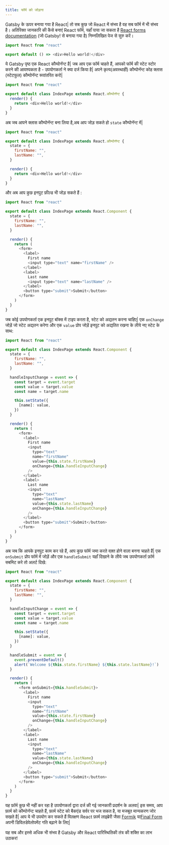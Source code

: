 ```yaml
---
title: फॉर्म को जोड़ना
---
```


Gatsby के ऊपर बनाया गया है React| तो सब कुछ जो React में संभव है वह सब फॉर्म में भी संभव है। अतिरिक्त जानकारि की कैसे बनाएं React फॉर्म, यहाँ पाया जा सकता है [React forms documentation](https://reactjs.org/docs/forms.html) (जो Gatsby! से बनाया गया है)
निम्नलिखित पेज से सुरु करें।

```jsx:title=src/pages/index.js
import React from "react"

export default () => <div>Hello world!</div>
```

ये Gatsby पृष्ठ एक React कौम्पोनॅन्ट है| जब आप एक फॉर्म चाहते हैं, आपको फॉर्म की स्टेट स्टोर करने की आवश्यकता है - उपयोगकर्ता ने क्या दर्ज किया है| अपने कृत्य(अवस्थाहीं) कौम्पोनॅन्ट कोह क्लास (स्टेटफुल) कौम्पोनॅन्ट रूपांतरित करो|

```jsx:title=src/pages/index.js
import React from "react"

export default class IndexPage extends React.कौम्पोनॅन्ट {
  render() {
    return <div>Hello world!</div>
  }
}
```

अब जब आपने क्लास कौम्पोनॅन्ट बना लिया है,अब आप जोड़ सकते हो `state` कौम्पोनॅन्ट में|

```jsx:title=src/pages/index.js
import React from "react"

export default class IndexPage extends React.कौम्पोनॅन्ट {
  state = {
    firstName: "",
    lastName: "",
  }

  render() {
    return <div>Hello world!</div>
  }
}
```

और अब आप कुछ इनपुट फ़ील्ड भी जोड़ सकते हैं :

```jsx:title=src/pages/index.js
import React from "react"

export default class IndexPage extends React.Component {
  state = {
    firstName: "",
    lastName: "",
  }

  render() {
    return (
      <form>
        <label>
          First name
          <input type="text" name="firstName" />
        </label>
        <label>
          Last name
          <input type="text" name="lastName" />
        </label>
        <button type="submit">Submit</button>
      </form>
    )
  }
}
```

जब कोई उपयोगकर्ता एक इनपुट बॉक्स में टाइप करता है, स्टेट को अद्यतन करना चाहिए| एक `onChange`  जोड़ें जो स्टेट अद्यतन करेगा और एक `value` प्रोप जोड़ें इनपुट को अद्यतित रखना के लीये नए स्टेट के साथ:

```jsx:title=src/pages/index.js
import React from "react"

export default class IndexPage extends React.Component {
  state = {
    firstName: "",
    lastName: "",
  }

  handleInputChange = event => {
    const target = event.target
    const value = target.value
    const name = target.name

    this.setState({
      [name]: value,
    })
  }

  render() {
    return (
      <form>
        <label>
          First name
          <input
            type="text"
            name="firstName"
            value={this.state.firstName}
            onChange={this.handleInputChange}
          />
        </label>
        <label>
          Last name
          <input
            type="text"
            name="lastName"
            value={this.state.lastName}
            onChange={this.handleInputChange}
          />
        </label>
        <button type="submit">Submit</button>
      </form>
    )
  }
}
```

अब जब कि आपके इनपुट काम कर रहे हैं, आप कुछ फॉर्म जमा करते वक़्त होने वाला बनना चाहते हैं| एक `onSubmit` प्रोप फॉर्म में जोड़ें और एक `handleSubmit` यहाँ दिखाने के लीये जब उपयोगकर्ता फ़ॉर्म सबमिट करे तो अलर्ट दिखे:

```jsx:title=src/pages/index.js
import React from "react"

export default class IndexPage extends React.Component {
  state = {
    firstName: "",
    lastName: "",
  }

  handleInputChange = event => {
    const target = event.target
    const value = target.value
    const name = target.name

    this.setState({
      [name]: value,
    })
  }

  handleSubmit = event => {
    event.preventDefault()
    alert(`Welcome ${this.state.firstName} ${this.state.lastName}!`)
  }

  render() {
    return (
      <form onSubmit={this.handleSubmit}>
        <label>
          First name
          <input
            type="text"
            name="firstName"
            value={this.state.firstName}
            onChange={this.handleInputChange}
          />
        </label>
        <label>
          Last name
          <input
            type="text"
            name="lastName"
            value={this.state.lastName}
            onChange={this.handleInputChange}
          />
        </label>
        <button type="submit">Submit</button>
      </form>
    )
  }
}
```

यह फ़ॉर्म कुछ भी नहीं कर रहा है उपयोगकर्ता द्वारा दर्ज की गई जानकारी प्रदर्शन के अलवा| इस समय, आप फ़ार्म को कौम्पोनॅन्ट चाहते हैं, फ़ार्म स्टेट को बैकएंड सर्वर पर भज सकत है, या मजबूत मान्यकरण जोर सखते है| आप ये भी उपयोग कर सकते हैं विलक्षण React फ़ार्म लाइब्रेरी जैसा [Formik](https://github.com/jaredpalmer/formik) या[Final Form](https://github.com/final-form/react-final-form) अपनी डिविलडेवेलोपमेंट गति बढ़ाने के लिए|

यह सब और इस्से अधिक भी संभव है Gatsby और React पारिस्थितिकी तंत्र की शक्ति का लाभ उठाकर!
